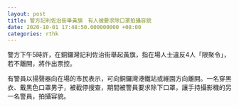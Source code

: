 ```yaml
---
layout: post
title: 警方記利佐治街舉黃旗　有人被要求除口罩拍攝容貌
date: 2020-10-01 17:48:50.000000000 +08:00
categories: rthk
---
```


警方下午5時許，在銅鑼灣記利佐治街舉起黃旗，指在場人士違反4人「限聚令」，若不離開，將作出票控。

有警員以揚聲器向在場的市民表示，可向銅鑼灣港鐵站或維園方向離開。一名穿黑衣、戴黑色口罩男子，被截停搜查，期間被警員要求除下口罩，讓手持攝影機的另一名警員，拍攝容貌。
